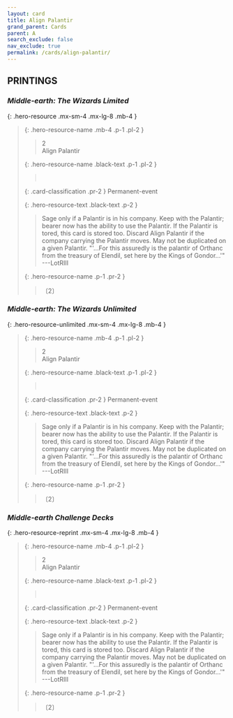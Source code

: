 ```yaml
---
layout: card
title: Align Palantir
grand_parent: Cards
parent: A
search_exclude: false
nav_exclude: true
permalink: /cards/align-palantir/
---
```


## PRINTINGS


### _Middle-earth: The Wizards Limited_

{: .hero-resource .mx-sm-4 .mx-lg-8 .mb-4 }
> {: .hero-resource-name .mb-4 .p-1 .pl-2 }
> > <div class="card-mp">2</div>
> > <div class="card-name">Align Palantir</div>
>
> {: .hero-resource-name .black-text .p-1 .pl-2 }
> > &nbsp;
>
> {: .card-classification .pr-2 }
> Permanent-event
>
> {: .hero-resource-text .black-text .p-2 }
> > Sage only if a Palantir is in his company. Keep with the Palantir; bearer now has the ability to use the Palantir. If the Palantir is tored, this card is stored too. Discard Align Palantir if the company carrying the Palantir moves. May not be duplicated on a given Palantir.  "'...For this assuredly is the palantir of Orthanc from the treasury of Elendil, set here by the Kings of Gondor...'" ---LotRIII 
> 
> {: .hero-resource-name .p-1 .pr-2 }
> > <div class="card-shield"></div>
> > <div class="card-corruption">〔2〕</div>

### _Middle-earth: The Wizards Unlimited_

{: .hero-resource-unlimited .mx-sm-4 .mx-lg-8 .mb-4 }
> {: .hero-resource-name .mb-4 .p-1 .pl-2 }
> > <div class="card-mp">2</div>
> > <div class="card-name">Align Palantir</div>
>
> {: .hero-resource-name .black-text .p-1 .pl-2 }
> > &nbsp;
>
> {: .card-classification .pr-2 }
> Permanent-event
>
> {: .hero-resource-text .black-text .p-2 }
> > Sage only if a Palantir is in his company. Keep with the Palantir; bearer now has the ability to use the Palantir. If the Palantir is tored, this card is stored too. Discard Align Palantir if the company carrying the Palantir moves. May not be duplicated on a given Palantir.  "'...For this assuredly is the palantir of Orthanc from the treasury of Elendil, set here by the Kings of Gondor...'" ---LotRIII 
> 
> {: .hero-resource-name .p-1 .pr-2 }
> > <div class="card-shield"></div>
> > <div class="card-corruption">〔2〕</div>

### _Middle-earth Challenge Decks_

{: .hero-resource-reprint .mx-sm-4 .mx-lg-8 .mb-4 }
> {: .hero-resource-name .mb-4 .p-1 .pl-2 }
> > <div class="card-mp">2</div>
> > <div class="card-name">Align Palantir</div>
>
> {: .hero-resource-name .black-text .p-1 .pl-2 }
> > &nbsp;
>
> {: .card-classification .pr-2 }
> Permanent-event
>
> {: .hero-resource-text .black-text .p-2 }
> > Sage only if a Palantir is in his company. Keep with the Palantir; bearer now has the ability to use the Palantir. If the Palantir is tored, this card is stored too. Discard Align Palantir if the company carrying the Palantir moves. May not be duplicated on a given Palantir.  "'...For this assuredly is the palantir of Orthanc from the treasury of Elendil, set here by the Kings of Gondor...'" ---LotRIII 
> 
> {: .hero-resource-name .p-1 .pr-2 }
> > <div class="card-shield"></div>
> > <div class="card-corruption">〔2〕</div>
